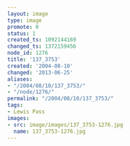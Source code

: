 ```yaml
---
layout: image
type: image
promote: 0
status: 1
created_ts: 1092144169
changed_ts: 1372159456
node_id: 1276
title: '137_3753'
created: '2004-08-10'
changed: '2013-06-25'
aliases:
- "/2004/08/10/137_3753/"
- "/node/1276/"
permalink: "/2004/08/10/137_3753/"
tags:
- Lewis Pass
images:
- src: image/images/137_3753-1276.jpg
  name: 137_3753-1276.jpg
---
```


